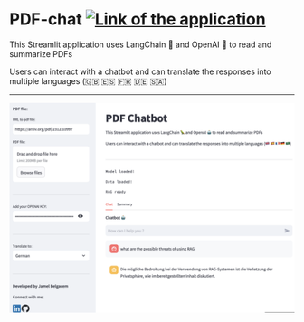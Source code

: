 # PDF-chat [![Link of the application](https://static.streamlit.io/badges/streamlit_badge_black_white.svg)](https://chatbot-with-your-pdf.streamlit.app/)
This Streamlit application uses LangChain 🦜 and OpenAI 🤖 to read and summarize PDFs

Users can interact with a chatbot and can translate the responses into multiple languages (🇬🇧 🇪🇸 🇫🇷 🇩🇪 🇸🇦)

---

<p align="center"> <img src="Screenshot 2024-09-18 at 07.37.35.png" width="1000"> </p>
